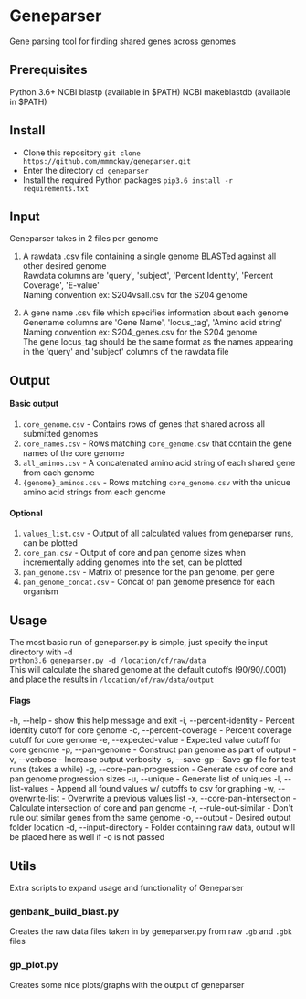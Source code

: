 # Geneparser
Gene parsing tool for finding shared genes across genomes  

## Prerequisites
Python 3.6+
NCBI blastp (available in $PATH)
NCBI makeblastdb (available in $PATH)

## Install
- Clone this repository
    `git clone https://github.com/mmmckay/geneparser.git`
- Enter the directory
    `cd geneparser`
- Install the required Python packages
    `pip3.6 install -r requirements.txt`

## Input
Geneparser takes in 2 files per genome  
1. A rawdata .csv file containing a single genome BLASTed against all other desired genome  
    Rawdata columns are 'query', 'subject', 'Percent Identity', 'Percent Coverage', 'E-value'  
    Naming convention ex: S204vsall.csv for the S204 genome  

2. A gene name .csv file which specifies information about each genome  
    Genename columns are 'Gene Name', 'locus_tag', 'Amino acid string'  
    Naming convention ex: S204_genes.csv for the S204 genome   
    The gene locus_tag should be the same format as the names appearing in the 'query' and 'subject' columns of the rawdata file 

## Output
#### Basic output
1. `core_genome.csv` - Contains rows of genes that shared across all submitted genomes
2. `core_names.csv` - Rows matching `core_genome.csv` that contain the gene names of the core genome
3. `all_aminos.csv` - A concatenated amino acid string of each shared gene from each genome
4. `{genome}_aminos.csv` - Rows matching `core_genome.csv` with the unique amino acid strings from each genome

#### Optional
1. `values_list.csv` - Output of all calculated values from geneparser runs, can be plotted
2. `core_pan.csv` - Output of core and pan genome sizes when incrementally adding genomes into the set, can be plotted
3. `pan_genome.csv` - Matrix of presence for the pan genome, per gene
4. `pan_genome_concat.csv` - Concat of pan genome presence for each organism

## Usage
The most basic run of geneparser.py is simple, just specify the input directory with -d  
`python3.6 geneparser.py -d /location/of/raw/data`  
This will calculate the shared genome at the default cutoffs (90/90/.0001) and place the results in `/location/of/raw/data/output`

#### Flags
-h, --help                  - show this help message and exit
-i, --percent-identity      - Percent identity cutoff for core genome
-c, --percent-coverage      - Percent coverage cutoff for core genome
-e, --expected-value        - Expected value cutoff for core genome
-p, --pan-genome            - Construct pan genome as part of output
-v, --verbose               - Increase output verbosity
-s, --save-gp               - Save gp file for test runs (takes a while)
-g, --core-pan-progression  - Generate csv of core and pan genome progression sizes
-u, --unique                - Generate list of uniques
-l, --list-values           - Append all found values w/ cutoffs to csv for graphing
-w, --overwrite-list        - Overwrite a previous values list
-x, --core-pan-intersection - Calculate intersection of core and pan genome
-r, --rule-out-similar      - Don't rule out similar genes from the same genome
-o, --output                - Desired output folder location
-d, --input-directory       - Folder containing raw data, output will be placed here as well if -o is not passed

## Utils

Extra scripts to expand usage and functionality of Geneparser

### genbank_build_blast.py

Creates the raw data files taken in by geneparser.py from raw `.gb` and `.gbk` files

### gp_plot.py

Creates some nice plots/graphs with the output of geneparser

 
